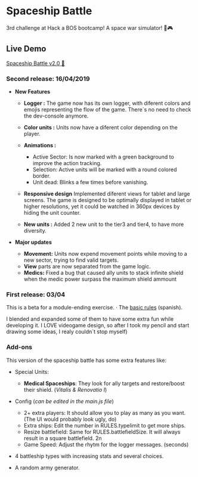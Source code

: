 # Spaceship Battle

3rd challenge at Hack a BOS bootcamp! A space war simulator! 👾🎮

## Live Demo

[Spaceship Battle v2.0 👾](https://feraiwa.github.io/spaceBattle/)

### Second release: 16/04/2019
- **New Features**
  - **Logger :**
    The game now has its own logger, with diferent colors and emojis representing the flow of the game. There´s no need to check the dev-console anymore.
  - **Color units :**
    Units now have a diferent color depending on the player.
    
  - **Animations :** 
    - Active Sector: Is now marked with a green background to improve the action tracking.
    - Selection: Active units will be marked with a round colored border.
    - Unit dead: Blinks a few times before vanishing.
  - **Responsive design**
    Implemented diferent views for tablet and large screens.
    The game is designed to be optimally displayed in tablet or higher resolutions, yet it could be watched in 360px devices by hiding the unit counter. 
  - **New units :** Added 2 new unit to the tier3 and tier4, to have more diversity.

- **Major updates**
  - **Movement:** Units now expend movement points while moving to a new sector, trying to find valid targets.
  - **View** parts are now separated from the game logic.
  - **Medics:** Fixed a bug that caused ally units to stack infinite shield when the medic power surpass the maximum shield ammount





### First release: 03/04

This is a beta for a module-ending exercise.
· The [basic rules](https://github.com/FerAiwa/starBattle/blob/master/ejercicio.final.md) (spanish).

I blended and expanded some of them to have some extra fun while developing it.
I LOVE videogame design, so after I took my pencil and start drawing some ideas, I realy couldn´t stop myself)

### Add-ons

This version of the spaceship battle has some extra features like:

- Special Units:
  - **Medical Spaceships**: They look for ally targets and restore/boost their shield. (_Vitalis & Renovatio I_)
- Config (_can be edited in the main.js file_)

  - 2+ extra players: It should allow you to play as many as you want. (The UI would probably look ugly, do)

  * Extra ships: Edit the number in RULES.typelimit to get more ships.
  * Resize battlefield: Same for RULES.battlefieldSize. It will always result in a square battlefield. 2n
  * Game Speed: Adjust the rhytm for the logger messages. (seconds)

- 4 battleship types with increasing stats and several choices.
- A random army generator.
